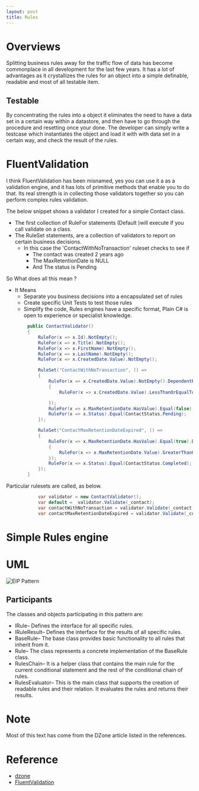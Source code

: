 ```yaml
---
layout: post
title: Rules
---
```


# Overviews
Splitting business rules away for the traffic flow of data has become commonplace in all development for the last few years. It has a lot of advantages as it crystallizes the rules for an object into a simple definable, readable and most of all testable item. 

## Testable
By concentrating the rules into a object it eliminates the need to have a data set in a certain way within a datastore, and then have to go through the procedure and resetting once your done. The developer can simply write a testcase which instantiates the object and load it with with data set in a certain way, and check the result of the rules.

# FluentValidation
I think FluentValidation has been misnamed, yes you can use it a as a validation engine, and it has lots of primitive methods that enable you to do that.
Its real strength is in collecting those validators together so you can perform complex rules validation.

The below snippet shows a validator I created for a simple Contact class.
* The first collection of RuleFor statements (Default )will execute if you call validate on a class.
* The RuleSet statements, are a collection of validators to report on certain business decisions. 
  * In this case the 'ContactWithNoTransaction' ruleset checks to see if 
    * The contact was created 2 years ago
    * The MaxRetentionDate is NULL
    * And The status is Pending

So What does all this mean ?
* It Means
  * Separate you business decisions into a encapsulated set of rules
  * Create specific Unit Tests to test those rules
  * Simplify the code, Rules engines have a specific format, Plain C# is open to experience or specialist knowledge.

```c#
        public ContactValidator()
        {
            RuleFor(x => x.Id).NotEmpty();
            RuleFor(x => x.Title).NotEmpty();
            RuleFor(x => x.FirstName).NotEmpty();
            RuleFor(x => x.LastName).NotEmpty();
            RuleFor(x => x.CreatedDate.Value).NotEmpty();

            RuleSet("ContactWithNoTransaction", () =>
            {
                RuleFor(x => x.CreatedDate.Value).NotEmpty().DependentRules(() =>
                {
                    RuleFor(x => x.CreatedDate.Value).LessThanOrEqualTo(DateTime.Today.AddYears(-2)); 

                });
                RuleFor(x => x.MaxRetentionDate.HasValue).Equal(false);
                RuleFor(x => x.Status).Equal(ContactStatus.Pending);
            });

            RuleSet("ContactMaxRetentionDateExpired", () =>
            {
                RuleFor(x => x.MaxRetentionDate.HasValue).Equal(true).DependentRules(() =>
                {
                    RuleFor(x => x.MaxRetentionDate.Value).GreaterThanOrEqualTo(DateTime.Today);
                });
                RuleFor(x => x.Status).Equal(ContactStatus.Completed);
            });
        }
```

Particular rulesets are called, as below.

```c#
            var validator = new ContactValidator();
            var default =  validator.Validate(_contact);
            var contactWithNoTransaction = validator.Validate(_contact, ruleSet: "ContactWithNoTransaction");
            var contactMaxRetentionDateExpired = validator.Validate(_contact, ruleSet: "ContactMaxRetentionDateExpired");
```

# Simple Rules engine
# UML
![EIP Pattern](http://www.plantuml.com/plantuml/proxy?cache=no&src=https://raw.github.com/Kf-GaryNewport/Kf-GaryNewport.github.io/master/assets/Patterns/Rules.puml)

## Participants
The classes and objects participating in this pattern are:

* IRule– Defines the interface for all specific rules.
* IRuleResult– Defines the interface for the results of all specific rules.
* BaseRule– The base class provides basic functionality to all rules that inherit from it.
* Rule– The class represents a concrete implementation of the BaseRule class.
* RulesChain– It is a helper class that contains the main rule for the current conditional statement and the rest of the conditional chain of rules.
* RulesEvaluator– This is the main class that supports the creation of readable rules and their relation. It evaluates the rules and returns their results.

# Note
Most of this text has come from the DZone article listed in the references.

# Reference
* [dzone](https://dzone.com/articles/rules-design-pattern-in-automation-testing)
* [FluentValidation](https://fluentvalidation.net/)
